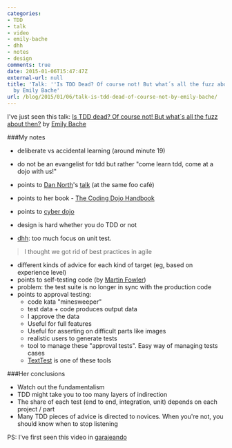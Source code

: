 ```yaml
---
categories:
- TDD
- talk
- video
- emily-bache
- dhh
- notes
- design
comments: true
date: 2015-01-06T15:47:47Z
external-url: null
title: 'Talk: ''Is TDD Dead? Of course not! But what´s all the fuzz about then?''
  by Emily Bache'
url: /blog/2015/01/06/talk-is-tdd-dead-of-course-not-by-emily-bache/
---
```


I've just seen this talk: [Is TDD dead? Of course not! But what´s all the fuzz about then?](https://www.youtube.com/watch?v=PCEHRFHKZSk) by [Emily Bache](https://twitter.com/emilybache)

###My notes

* deliberate vs accidental learning (around minute 19)
* do not be an evangelist for tdd but rather "come learn tdd, come at a dojo with us!"

* points to [Dan North](https://twitter.com/tastapod)'s [talk](www.youtube.com/watch?v=SPj-23z-hQA) (at the same foo café)
* points to her book - [The Coding Dojo Handbook](https://leanpub.com/codingdojohandbook)
* points to [cyber dojo](http://cyber-dojo.org/)


* design is hard whether you do TDD or not
* [dhh](https://twitter.com/dhh): too much focus on unit test. 

> I thought we got rid of best practices in agile

* different kinds of advice for each kind of target (eg, based on experience level)
* points to self-testing code (by [Martin Fowler](https://twitter.com/martinfowler))
* problem: the test suite is no longer in sync with the production code
* points to approval testing: 
	* code kata "minesweeper"
	* test data + code produces output data
	* I approve the data
	* Useful for full features
	* Useful for asserting on difficult parts like images
	* realistic users to generate tests
	* tool to manage these "approval tests". Easy way of managing tests cases
	* [TextTest](http://texttest.org) is one of these tools

###Her conclusions

* Watch out the fundamentalism
* TDD might take you to too many layers of indirection
* The share of each test (end to end, integration, unit) depends on each project / part
* Many TDD pieces of advice is directed to novices. When you're not, you should know when to stop listening

PS: I've first seen this video in [garajeando](http://garajeando.blogspot.com/2015/01/interesting-talk-is-tdd-dead-of-course.html)